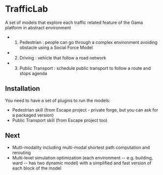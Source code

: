 # TrafficLab

A set of models that explore each traffic related feature of the Gama platform in abstract environment

 * 1. Pedestrian : people can go through a complex environment avoiding obstacle using a Social Force Model
 * 2. Driving : vehicle that follow a road network
 * 3. Public Transport : schedule public transport to follow a route and stops agenda
 
## Installation

You need to have a set of plugins to run the models:

 * Pedestrian skill (from Escape project - private forge, but you can ask for a packaged version)
 * Public Transport skill (from Escape project too)

## Next

 * Mutli-modality including multi-modal shortest path computation and rerouting
 * Multi-level simulation optimization (each environment -- e.g. building, ward -- has two dynamic model) with a simplified and fast version of each block of the model
